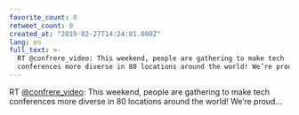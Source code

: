 ```yaml
---
favorite_count: 0
retweet_count: 0
created_at: "2019-02-27T14:24:01.000Z"
lang: en
full_text: >-
  RT @confrere_video: This weekend, people are gathering to make tech
  conferences more diverse in 80 locations around the world! We’re proud…
---
```


RT [@confrere_video](https://twitter.com/confrere_video): This weekend, people
are gathering to make tech conferences more diverse in 80 locations around the
world! We’re proud…
